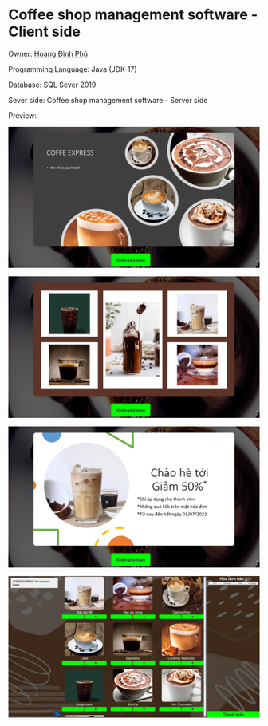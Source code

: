 # Coffee shop management software - Client side
<p>Owner: <a href="https://github.com/kunboy1608">Hoàng Đình Phú</a></p>
<p>Programming Language: Java (JDK-17)</p>
<p>Database: SQL Sever 2019<p>
<p>Sever side: <a href="https://github.com/kunboy1608/java_IS216.M22_07"></a> Coffee shop management software - Server side<p>
<p>Preview:</p>

![Advertisement-Frame-1](img/1.png)

![Advertisement-Frame-2](img/2.png)

![Advertisement-Frame-3](img/3.png)

![Main-Frame-1](img/4.png)

